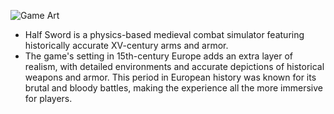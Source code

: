 ![Game Art](https://github.com/halfswordgames/.github/blob/main/profile/HS_Wallpaper1_003.png?raw=true)
- Half Sword is a physics-based medieval combat simulator featuring historically accurate XV-century arms and armor.
- The game's setting in 15th-century Europe adds an extra layer of realism, with detailed environments and accurate depictions of historical weapons and armor. This period in European history was known for its brutal and bloody battles, making the experience all the more immersive for players.
